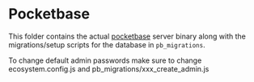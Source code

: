 # Pocketbase

This folder contains the actual [pocketbase](<[https://](https://pocketbase.io/)>) server binary along with the migrations/setup scripts for the database in `pb_migrations`.

To change default admin passwords make sure to change ecosystem.config.js and pb_migrations/xxx_create_admin.js
